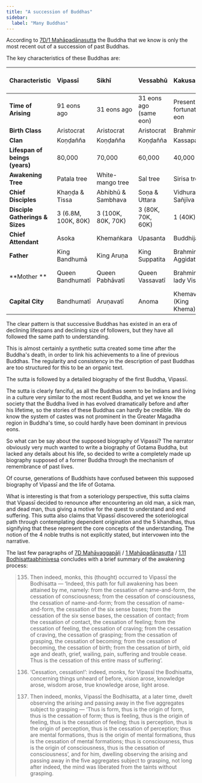 ```yaml
---
title: "A succession of Buddhas"
sidebar:
  label: "Many Buddhas"
---
```



According to [7D/1 Mahāpadānasutta](https://github.com/tipitaka-md/tipitaka2500/blob/main/tipitaka/7D/1.md) the Buddha that we know is only the most recent out of a succession of past Buddhas.

The key characteristics of these Buddhas are:

| Characteristic                  | Vipassī             | Sikhī              | Vessabhū               | Kakusandha             | Koṇāgamana             | Kassapa                | Gotama (Current Buddha)            |
| :------------------------------ | :------------------ | :----------------- | :--------------------- | :--------------------- | :--------------------- | :--------------------- | :--------------------------------- |
| **Time of Arising**             | 91 eons ago         | 31 eons ago        | 31 eons ago (same eon) | Present fortunate eon  | Present fortunate eon  | Present fortunate eon  | Present fortunate eon              |
| **Birth Class**                 | Aristocrat          | Aristocrat         | Aristocrat             | Brahmin                | Brahmin                | Brahmin                | Aristocrat                         |
| **Clan**                        | Koṇḍañña            | Koṇḍañña           | Koṇḍañña               | Kassapa                | Kassapa                | Kassapa                | Gotama                             |
| **Lifespan of beings (years)**  | 80,000              | 70,000             | 60,000                 | 40,000                 | 30,000                 | 20,000                 | Short (100 years or a little more) |
| **Awakening Tree**              | Patala tree         | White-mango tree   | Sal tree               | Sirisa tree            | Cluster fig tree       | Banyan tree            | Peepal tree                        |
| **Chief Disciples**             | Khaṇḍa & Tissa      | Abhibhū & Sambhava | Soṇa & Uttara          | Vidhura & Sañjīva      | Bhiyyosa & Uttara      | Tissa & Bhāradvāja     | Sāriputta & Moggallāna             |
| **Disciple Gatherings & Sizes** | 3 (6.8M, 100K, 80K) | 3 (100K, 80K, 70K) | 3 (80K, 70K, 60K)      | 1 (40K)                | 1 (30K)                | 1 (20K)                | 1 (1,250)                          |
| **Chief Attendant**             | Asoka               | Khemaṅkara         | Upasanta               | Buddhija               | Sotthija               | Sabbamitta             | Ānanda                             |
| **Father**                      | King Bandhumā       | King Aruṇa         | King Suppatita         | Brahmin Aggidatta      | Brahmin Yaññadatta     | Brahmin Brahmadatta    | King Suddhodana                    |
| **Mother **                     | Queen Bandhumatī    | Queen Pabhāvatī    | Queen Vassavatī        | Brahmin lady Visākhā   | Brahmin lady Uttarā    | Brahmin lady Dhanavatī | Queen Māyā                         |
| **Capital City**                | Bandhumatī          | Aruṇavatī          | Anoma                  | Khemavatī (King Khema) | Sobhavatī (King Sobha) | Varanasi (King Kikī)   | Kapilavatthu                       |

The clear pattern is that  successive Buddhas has existed in an era of declining lifespans and declining size of followers, but they have all followed the same path to understanding.

This is almost certainly a synthetic sutta created some time after the Buddha's death, in order to link his achievements to a line of previous Buddhas. The regularity and consistency in the description of past Buddhas are too structured for this to be an organic text.

The sutta is followed by a detailed biography of the first Buddha, Vipassī.

The sutta is clearly fanciful, as all the Buddhas seem to be Indians and living in a culture very similar to the most recent Buddha, and yet we know the society that the Buddha lived in has evolved dramatically before and after his lifetime, so the stories of these Buddhas can hardly be credible. We do know the system of castes was not prominent in the Greater Magadha region in Buddha's time, so could hardly have been dominant in previous eons.

So what can be say about the supposed biography of Vipassī? The narrator obviously very much wanted to write a biography of Gotama Buddha, but lacked any details about his life, so decided to write a completely made up biography supposed of a former Buddha through the mechanism of remembrance of past lives.

Of course, generations of Buddhists have confused between this supposed biography of Vipassī and the life of Gotama.

What is interesting is that from a soteriology perspective, this sutta claims that Vipassī decided to renounce after encountering an old man, a sick man, and dead man, thus giving a motive for the quest to understand and end suffering. This sutta also claims that Vipassī discovered the soteriological path through contemplating dependent origination and the 5 khandhas, thus signifying that these represent the core concepts of the understanding. The notion of the 4 noble truths is not explicitly stated, but intervowen into the narrative.

The last few paragraphs of [7D Mahāvaggapāḷi](https://github.com/tipitaka-md/tipitaka2500/blob/main/tipitaka/7D.md) / [1 Mahāpadānasutta](https://github.com/tipitaka-md/tipitaka2500/blob/main/tipitaka/7D/1.md) / [1.11 Bodhisattaabhinivesa](https://tipitaka2500.github.io/tipitaka/7D/1/1.11.html#135) concludes with a brief summary of the awakening process:

> 135. Then indeed, monks, this (thought) occurred to Vipassī the Bodhisatta — ‘Indeed, this path for full awakening has been attained by me, namely: from the cessation of name-and-form, the cessation of consciousness; from the cessation of consciousness, the cessation of name-and-form; from the cessation of name-and-form, the cessation of the six sense bases; from the cessation of the six sense bases, the cessation of contact; from the cessation of contact, the cessation of feeling; from the cessation of feeling, the cessation of craving; from the cessation of craving, the cessation of grasping; from the cessation of grasping, the cessation of becoming; from the cessation of becoming, the cessation of birth; from the cessation of birth, old age and death, grief, wailing, pain, suffering and trouble cease. Thus is the cessation of this entire mass of suffering’.
>
> 136. ‘Cessation, cessation!’: indeed, monks, for Vipassī the Bodhisatta, concerning things unheard of before, vision arose, knowledge arose, wisdom arose, true knowledge arose, light arose.
>
> 137. Then indeed, monks, Vipassī the Bodhisatta, at a later time, dwelt observing the arising and passing away in the five aggregates subject to grasping — ‘Thus is form, thus is the origin of form, thus is the cessation of form; thus is feeling, thus is the origin of feeling, thus is the cessation of feeling; thus is perception, thus is the origin of perception, thus is the cessation of perception; thus are mental formations, thus is the origin of mental formations, thus is the cessation of mental formations; thus is consciousness, thus is the origin of consciousness, thus is the cessation of consciousness’, and for him, dwelling observing the arising and passing away in the five aggregates subject to grasping, not long after indeed, the mind was liberated from the taints without grasping.
